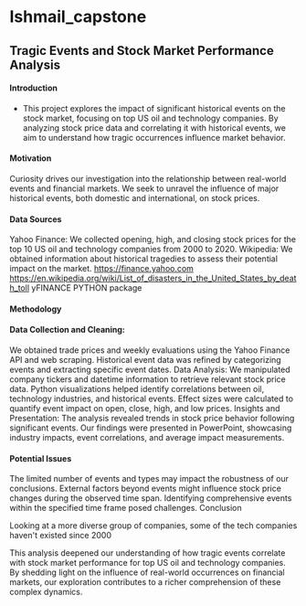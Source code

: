 # Ishmail_capstone




## Tragic Events and Stock Market Performance Analysis

#### Introduction

* This project explores the impact of significant historical events on the stock market, focusing on top US oil and technology companies. By analyzing stock price data and correlating it with historical events, we aim to understand how tragic occurrences influence market behavior.

#### Motivation

Curiosity drives our investigation into the relationship between real-world events and financial markets. We seek to unravel the influence of major historical events, both domestic and international, on stock prices.

#### Data Sources

Yahoo Finance: We collected opening, high, and closing stock prices for the top 10 US oil and technology companies from 2000 to 2020.
Wikipedia: We obtained information about historical tragedies to assess their potential impact on the market.
https://finance.yahoo.com
https://en.wikipedia.org/wiki/List_of_disasters_in_the_United_States_by_death_toll
yFINANCE PYTHON package
#### Methodology

#### Data Collection and Cleaning:

We obtained trade prices and weekly evaluations using the Yahoo Finance API and web scraping.
Historical event data was refined by categorizing events and extracting specific event dates.
Data Analysis:
We manipulated company tickers and datetime information to retrieve relevant stock price data.
Python visualizations helped identify correlations between oil, technology industries, and historical events.
Effect sizes were calculated to quantify event impact on open, close, high, and low prices.
Insights and Presentation:
The analysis revealed trends in stock price behavior following significant events.
Our findings were presented in PowerPoint, showcasing industry impacts, event correlations, and average impact measurements.

#### Potential Issues

The limited number of events and types may impact the robustness of our conclusions.
External factors beyond events might influence stock price changes during the observed time span.
Identifying comprehensive events within the specified time frame posed challenges.
Conclusion

Looking at a more diverse group of companies, some of the tech companies haven't existed since 2000

This analysis deepened our understanding of how tragic events correlate with stock market performance for top US oil and technology companies. By shedding light on the influence of real-world occurrences on financial markets, our exploration contributes to a richer comprehension of these complex dynamics.





